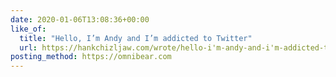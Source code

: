 ```yaml
---
date: 2020-01-06T13:08:36+00:00
like_of:
  title: "Hello, I’m Andy and I’m addicted to Twitter"
  url: https://hankchizljaw.com/wrote/hello-i'm-andy-and-i'm-addicted-to-twitter/
posting_method: https://omnibear.com
---
```

